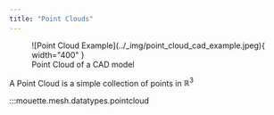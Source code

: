 ```yaml
---
title: "Point Clouds"
---
```


<figure markdown>
  ![Point Cloud Example](../_img/point_cloud_cad_example.jpeg){ width="400" }
  <figcaption>Point Cloud of a CAD model</figcaption>
</figure>

A Point Cloud is a simple collection of points in $\mathbb{R}^3$

:::mouette.mesh.datatypes.pointcloud